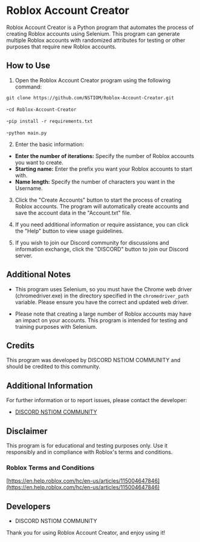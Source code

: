 # Roblox Account Creator

Roblox Account Creator is a Python program that automates the process of creating Roblox accounts using Selenium. This program can generate multiple Roblox accounts with randomized attributes for testing or other purposes that require new Roblox accounts.

## How to Use

1. Open the Roblox Account Creator program using the following command:
```
git clone https://github.com/NSTIOM/Roblox-Account-Creator.git
```


-`cd Roblox-Account-Creator`


-`pip install -r requirements.txt`


-`python main.py`


2. Enter the basic information:
- **Enter the number of iterations:** Specify the number of Roblox accounts you want to create.
- **Starting name:** Enter the prefix you want your Roblox accounts to start with.
- **Name length:** Specify the number of characters you want in the Username.

3. Click the "Create Accounts" button to start the process of creating Roblox accounts. The program will automatically create accounts and save the account data in the "Account.txt" file.

4. If you need additional information or require assistance, you can click the "Help" button to view usage guidelines.

5. If you wish to join our Discord community for discussions and information exchange, click the "DISCORD" button to join our Discord server.

## Additional Notes

- This program uses Selenium, so you must have the Chrome web driver (chromedriver.exe) in the directory specified in the `chromedriver_path` variable. Please ensure you have the correct and updated web driver.

- Please note that creating a large number of Roblox accounts may have an impact on your accounts. This program is intended for testing and training purposes with Selenium.

## Credits

This program was developed by DISCORD NSTIOM COMMUNITY and should be credited to this community.

## Additional Information

For further information or to report issues, please contact the developer:

- [DISCORD NSTIOM COMMUNITY](https://discord.gg/HQRkR6QPw4)

## Disclaimer

This program is for educational and testing purposes only. Use it responsibly and in compliance with Roblox's terms and conditions.

### Roblox Terms and Conditions
[https://en.help.roblox.com/hc/en-us/articles/115004647846](https://en.help.roblox.com/hc/en-us/articles/115004647846)

## Developers

- DISCORD NSTIOM COMMUNITY

Thank you for using Roblox Account Creator, and enjoy using it!
